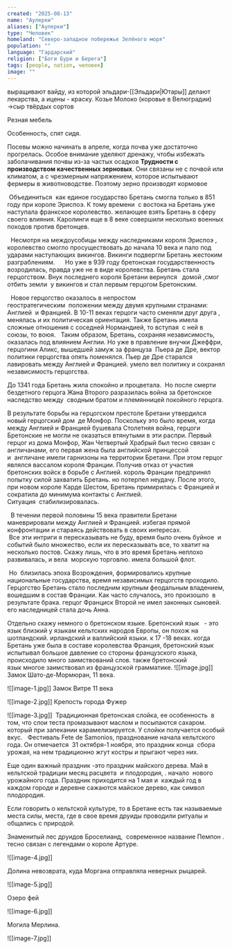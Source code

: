 ```yaml
---
created: "2025-08-13"
name: "Аулерки"
aliases: ["Аулерки"]
type: "Человек"
homeland: "Северо‑западное побережье Зелёного моря"
population: ""
language: "Гардарский"
religion: ["Боги Бури и Берега"]
tags: [people, nation, человек]
image: ""
---
```

выращивают вайду, из которой эльдари-[[Эльдари|Ютары]] делают лекарства, а ицены - краску.
Козье Молоко (коровье в Велюградии) →сыр твёрдых сортов

Резная мебель

Особенность, спят сидя.

Посевы можно начинать в апреле, когда почва уже достаточно прогрелась. Особое внимание уделяют дренажу, чтобы избежать заболачивания почвы из-за частых осадков
**Трудности с производством качественных зерновых**. Они связаны не с почвой или климатом, а с чрезмерным напряжением, которое испытывают фермеры в животноводстве.
Поэтому зерно производят кормовое


 Объединиться  как единое государство Бретань смогла только в 851 году при короле Эриспоэ. К тому времени  с востока на Бретань уже наступала франкское королевство. желающее взять Бретань в сферу своего влияния. Каролинги еще в 8 веке совершили несколько военных походов против бретонцев. 

  Несмотря на междоусобицы между наследниками короля Эриспоэ , королевство смогло просуществовать до начала 10 века и пало под ударами наступающих викингов. Викинги подвергли Бретань жестоким разграблениям.
  
   Но уже в 939 году бретонская государственность возродилась, правда уже не в виде королевства. Бретань стала герцогством. Внук последнего короля Бретани вернулся   домой ,смог отбить земли  у викингов и стал первым герцогом Бретонским. 

  Новое герцогство оказалось в непростом геостратегическим  положении между двумя крупными странами: Англией  и Францией. В 10-11 веках герцоги часто сменяли друг друга , менялась и их политическая ориентация. Также Бретань имела сложные отношения с соседней Нормандией, то вступая  с ней в союзы, то воюя.
  
Таким образом, Бретань, сохраняя независимость, оказалась под влиянием Англии. Но уже в правление внучки Джеффри, герцогини Аликс, вышедшей замуж за француза  Пьера де Дре, вектор политики герцогства опять поменялся. Пьер де Дре старался лавировать между Англией и Францией. умело вел политику и сохранял независимость герцогства. 

До 1341 года Бретань жила спокойно и процветала.  Но после смерти бездетного герцога Жана Второго разразилась война за бретонское наследство между  сводным братом и племянницей покойного герцога. 

В результате борьбы на герцогском престоле Бретани утвердился новый герцогский дом  де Монфор. Поскольку это было время, когда между Англией и Францией бушевала Столетняя война, герцоги Бретонские не могли не оказаться втянутыми в эти распри. Первый герцог из дома Монфор, Жан Четвертый Храбрый был тесно связан с англичанами, его первая жена была английской принцессой и  англичане имели гарнизоны на территории Бретани. При этом герцог являлся вассалом короля Франции. Получив отказ от участия бретонских войск в борьбе с Англией. король Франции предпринял попытку силой захватить Бретань. но потерпел неудачу. После этого, при новом короле Карде Шестом, Бретань примирилась с Францией и сократила до минимума контакты с Англией. Ситуация  стабилизировалась. 

  В течении первой половины 15 века правители Бретани маневрировали между Англией и Францией. избегая прямой конфронтации и стараясь действовать в своих интересах.   Все эти интриги я пересказывать не буду, время было очень буйное  и событий было множество, если их пересказывать все, то хватит на несколько постов. Скажу лишь, что в это время Бретань неплохо развивалась, и вела  морскую торговлю. имела большой флот. 

 Но  близилась эпоха Возрождения, формировались крупные национальные государства, время независимых герцогств проходило. Герцогство Бретань стало последним крупным феодальным владением, вошедшим в состав Франции. Как часто случалось, это произошло  в результате брака. герцог Франциск Второй не имел законных сыновей. его наследницей стала дочь Анна.

Отдельно скажу немного о бретонском языке. Бретонский язык   - это язык близкий у языкам кельтских народов Европы, он похож на шотландский. ирландский и валлийский языки. к 17 -18 веках. когда Бретань уже была в составе королевства Франция, бретонский язык испытывал большое давление со стороны французского языка, происходило много заимствований слов. также бретонский язык многое заимствовал из французской грамматике.
![[image.jpg]] Замок Шато-де-Мормюран, 11 века.

![[image-1.jpg]] Замок Витре 11 века

![[image-2.jpg]] Крепость города Фужер 

![[image-3.jpg]]
 Традиционная бретонская слойка, ее особенность  в том, что слои теста промазывают маслом и посыпаются сахаром. который при запекании карамелизируется. У слойки получается особый вкус.
 
Фестиваль Fete de Samonios, празднование начала кельтского года. Он отмечается  31 октября-1 ноября, это праздник конца  сбора урожая, на нем традиционно жгут костры и прыгают через них. 

Еще один важный праздник -это праздник майского дерева. Май в кельтской традиции месяц расцвета  и плодородия, . начало  нового урожайного года. Праздник приходится на 1 мая и  каждый год в каждом городе и деревне сажаются майское дерево, как символ плодородия.

Если говорить о кельтской культуре, то в Бретане есть так называемые места силы, места, где в свое время друиды проводили ритуалы и общались с природой. 

Знаменитый лес друидов Броселианд,  современное название Пемпон . тесно связан с легендами о короле Артуре.

![[image-4.jpg]]

Долина невозврата, куда Моргана отправляла неверных рыцарей.

![[image-5.jpg]]

Озеро фей

![[image-6.jpg]]

Могила Мерлина.

![[image-7.jpg]]